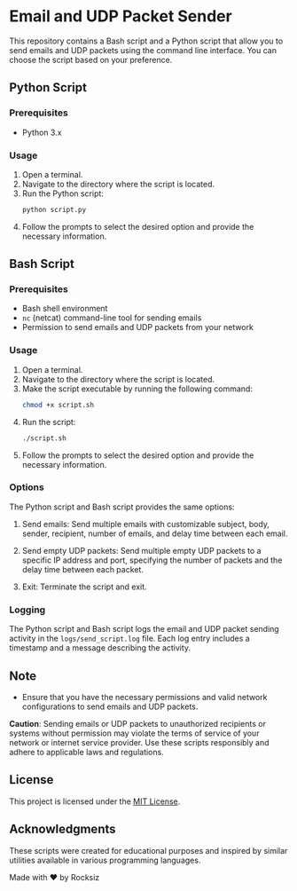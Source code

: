 # Email and UDP Packet Sender

This repository contains a Bash script and a Python script that allow you to send emails and UDP packets using the command line interface. You can choose the script based on your preference.

## Python Script

### Prerequisites
- Python 3.x

### Usage
1. Open a terminal.
2. Navigate to the directory where the script is located.
3. Run the Python script:
    ```bash
    python script.py
    ```
4. Follow the prompts to select the desired option and provide the necessary information.

## Bash Script

### Prerequisites
- Bash shell environment
- `nc` (netcat) command-line tool for sending emails
- Permission to send emails and UDP packets from your network

### Usage
1. Open a terminal.
2. Navigate to the directory where the script is located.
3. Make the script executable by running the following command:
    ```bash
    chmod +x script.sh
    ```
4. Run the script:
    ```bash
    ./script.sh
    ```
5. Follow the prompts to select the desired option and provide the necessary information.

### Options
The Python script and Bash script provides the same options:

1. Send emails: Send multiple emails with customizable subject, body, sender, recipient, number of emails, and delay time between each email.

2. Send empty UDP packets: Send multiple empty UDP packets to a specific IP address and port, specifying the number of packets and the delay time between each packet.

0. Exit: Terminate the script and exit.

### Logging
The Python script and Bash script logs the email and UDP packet sending activity in the `logs/send_script.log` file. Each log entry includes a timestamp and a message describing the activity.

## Note
- Ensure that you have the necessary permissions and valid network configurations to send emails and UDP packets.

**Caution**: Sending emails or UDP packets to unauthorized recipients or systems without permission may violate the terms of service of your network or internet service provider. Use these scripts responsibly and adhere to applicable laws and regulations.

## License
This project is licensed under the [MIT License](LICENSE).

## Acknowledgments
These scripts were created for educational purposes and inspired by similar utilities available in various programming languages.

Made with ❤️ by Rocksiz
